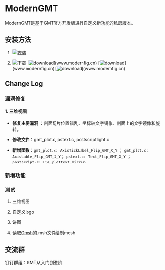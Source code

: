 
# ModernGMT

ModernGMT是基于GMT官方开发版进行自定义新功能的私房版本。

## 安装方法

1. [![安装](https://img.shields.io/badge/源码-编译安装-orange.svg)](install.md)

2. ![下载](https://img.shields.io/badge/二进制-安装包-orange.svg)   [![download](https://img.shields.io/badge/OSX-下载(制作中...)-green.svg)](www.modernfig.cn)  [![download](https://img.shields.io/badge/Windows-下载(制作中...)-green.svg)](www.modernfig.cn)  [![download](https://img.shields.io/badge/Linux-下载(制作中...)-green.svg)](www.modernfig.cn)


## Change Log

### 漏洞修复

#### 1. **三维视图**

* **修复主要漏洞** ：剖面切片位置错乱、坐标轴文字镜像、剖面上的文字镜像和旋转。

* **修改文件**：gmt_plot.c, pstext.c, postscriptlight.c

* **新增函数**：`gmt_plot.c: AxisTickLabel_Flip_GMT_X_Y` ；
 `gmt_plot.c: AxisLable_Flip_GMT_X_Y`； 
 `pstext.c: Text_Flip_GMT_X_Y` ；
 `postscript.c: PSL_plottext_mirror`. 


### 新增功能


### 测试

1. 三维视图

2. 自定义logo

3. 饼图

4. 读取[Gmsh](http://gmsh.info)的.msh文件绘制mesh

## 交流群

钉钉群组：GMT从入门到进阶

